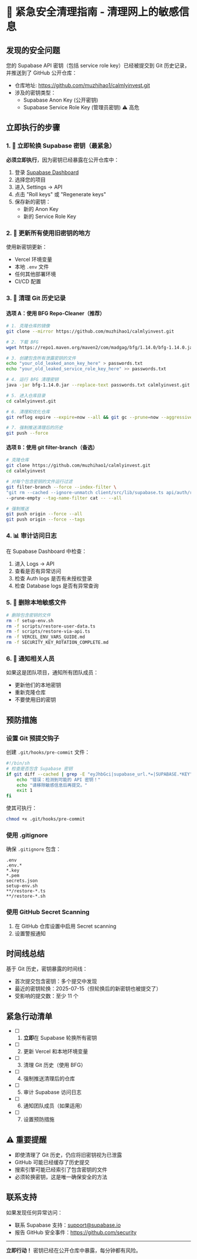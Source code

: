 # 🚨 紧急安全清理指南 - 清理网上的敏感信息

## 发现的安全问题

您的 Supabase API 密钥（包括 service role key）已经被提交到 Git 历史记录，并推送到了 GitHub 公开仓库：
- 仓库地址: https://github.com/muzhihao1/calmlyinvest.git
- 涉及的密钥类型：
  - Supabase Anon Key (公开密钥)
  - Supabase Service Role Key (管理员密钥) ⚠️ 高危

## 立即执行的步骤

### 1. 🔑 立即轮换 Supabase 密钥（最紧急）

**必须立即执行**，因为密钥已经暴露在公开仓库中：

1. 登录 [Supabase Dashboard](https://app.supabase.com)
2. 选择您的项目
3. 进入 Settings → API
4. 点击 "Roll keys" 或 "Regenerate keys"
5. 保存新的密钥：
   - 新的 Anon Key
   - 新的 Service Role Key

### 2. 🔄 更新所有使用旧密钥的地方

使用新密钥更新：
- Vercel 环境变量
- 本地 `.env` 文件
- 任何其他部署环境
- CI/CD 配置

### 3. 🧹 清理 Git 历史记录

#### 选项 A：使用 BFG Repo-Cleaner（推荐）

```bash
# 1. 克隆仓库的镜像
git clone --mirror https://github.com/muzhihao1/calmlyinvest.git

# 2. 下载 BFG
wget https://repo1.maven.org/maven2/com/madgag/bfg/1.14.0/bfg-1.14.0.jar

# 3. 创建包含所有泄露密钥的文件
echo "your_old_leaked_anon_key_here" > passwords.txt
echo "your_old_leaked_service_role_key_here" >> passwords.txt

# 4. 运行 BFG 清理密钥
java -jar bfg-1.14.0.jar --replace-text passwords.txt calmlyinvest.git

# 5. 进入仓库目录
cd calmlyinvest.git

# 6. 清理和优化仓库
git reflog expire --expire=now --all && git gc --prune=now --aggressive

# 7. 强制推送清理后的历史
git push --force
```

#### 选项 B：使用 git filter-branch（备选）

```bash
# 克隆仓库
git clone https://github.com/muzhihao1/calmlyinvest.git
cd calmlyinvest

# 对每个包含密钥的文件运行过滤
git filter-branch --force --index-filter \
"git rm --cached --ignore-unmatch client/src/lib/supabase.ts api/auth/register.ts setup-env.sh scripts/restore-user-data.ts scripts/restore-via-api.ts VERCEL_ENV_VARS_GUIDE.md SECURITY_KEY_ROTATION_COMPLETE.md" \
--prune-empty --tag-name-filter cat -- --all

# 强制推送
git push origin --force --all
git push origin --force --tags
```

### 4. 📊 审计访问日志

在 Supabase Dashboard 中检查：
1. 进入 Logs → API
2. 查看是否有异常访问
3. 检查 Auth logs 是否有未授权登录
4. 检查 Database logs 是否有异常查询

### 5. 🚫 删除本地敏感文件

```bash
# 删除包含密钥的文件
rm -f setup-env.sh
rm -f scripts/restore-user-data.ts
rm -f scripts/restore-via-api.ts
rm -f VERCEL_ENV_VARS_GUIDE.md
rm -f SECURITY_KEY_ROTATION_COMPLETE.md
```

### 6. 📢 通知相关人员

如果这是团队项目，通知所有团队成员：
- 更新他们的本地密钥
- 重新克隆仓库
- 不要使用旧的密钥

## 预防措施

### 设置 Git 预提交钩子

创建 `.git/hooks/pre-commit` 文件：

```bash
#!/bin/sh
# 检查是否包含 Supabase 密钥
if git diff --cached | grep -E "eyJhbGci|supabase_url.*=|SUPABASE.*KEY"; then
    echo "错误：检测到可能的 API 密钥！"
    echo "请移除敏感信息后再提交。"
    exit 1
fi
```

使其可执行：
```bash
chmod +x .git/hooks/pre-commit
```

### 使用 .gitignore

确保 `.gitignore` 包含：
```
.env
.env.*
*.key
*.pem
secrets.json
setup-env.sh
**/restore-*.ts
**/restore-*.sh
```

### 使用 GitHub Secret Scanning

1. 在 GitHub 仓库设置中启用 Secret scanning
2. 设置警报通知

## 时间线总结

基于 Git 历史，密钥暴露的时间线：
- 首次提交包含密钥：多个提交中发现
- 最近的密钥轮换：2025-07-15（但轮换后的新密钥也被提交了）
- 受影响的提交数：至少 11 个

## 紧急行动清单

- [ ] 1. **立即**在 Supabase 轮换所有密钥
- [ ] 2. 更新 Vercel 和本地环境变量
- [ ] 3. 清理 Git 历史（使用 BFG）
- [ ] 4. 强制推送清理后的仓库
- [ ] 5. 审计 Supabase 访问日志
- [ ] 6. 通知团队成员（如果适用）
- [ ] 7. 设置预防措施

## ⚠️ 重要提醒

- 即使清理了 Git 历史，仍应将旧密钥视为已泄露
- GitHub 可能已经缓存了历史提交
- 搜索引擎可能已经索引了包含密钥的文件
- 必须轮换密钥，这是唯一确保安全的方法

## 联系支持

如果发现任何异常访问：
- 联系 Supabase 支持：support@supabase.io
- 报告 GitHub 安全事件：https://github.com/security

---

**立即行动！** 密钥已经在公开仓库中暴露，每分钟都有风险。